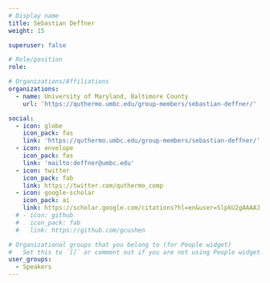```yaml
---
# Display name
title: Sebastian Deffner
weight: 15

superuser: false

# Role/position
role: 

# Organizations/Affiliations
organizations:
  - name: University of Maryland, Baltimore County
    url: 'https://quthermo.umbc.edu/group-members/sebastian-deffner/'

social:
  - icon: globe
    icon_pack: fas
    link: 'https://quthermo.umbc.edu/group-members/sebastian-deffner/'
  - icon: envelope
    icon_pack: fas
    link: 'mailto:deffner@umbc.edu'
  - icon: twitter
    icon_pack: fab
    link: https://twitter.com/quthermo_comp
  - icon: google-scholar
    icon_pack: ai
    link: https://scholar.google.com/citations?hl=en&user=SlpkU2gAAAAJ
  # - icon: github
  #   icon_pack: fab
  #   link: https://github.com/gcushen

# Organizational groups that you belong to (for People widget)
#   Set this to `[]` or comment out if you are not using People widget.
user_groups:
  - Speakers
---
```


